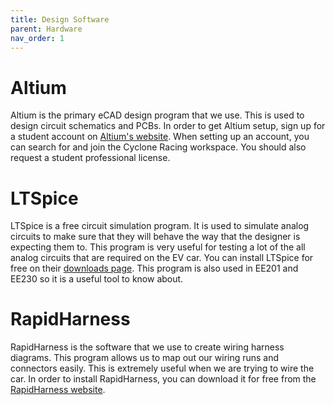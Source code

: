 ```yaml
---
title: Design Software
parent: Hardware
nav_order: 1
---
```


# Altium
Altium is the primary eCAD design program that we use. This is used to design circuit schematics and PCBs. In order to get Altium setup, sign up for a student account on [Altium's website](https://www.altium.com/education/students). When setting up an account, you can search for and join the Cyclone Racing workspace. You should also request a student professional license.

# LTSpice
LTSpice is a free circuit simulation program. It is used to simulate analog circuits to make sure that they will behave the way that the designer is expecting them to. This program is very useful for testing a lot of the all analog circuits that are required on the EV car. You can install LTSpice for free on their [downloads page](https://www.analog.com/en/resources/design-tools-and-calculators/ltspice-simulator.html). This program is also used in EE201 and EE230 so it is a useful tool to know about.

# RapidHarness
RapidHarness is the software that we use to create wiring harness diagrams. This program allows us to map out our wiring runs and connectors easily. This is extremely useful when we are trying to wire the car. In order to install RapidHarness, you can download it for free from the [RapidHarness website](https://rapidharness.com/download).